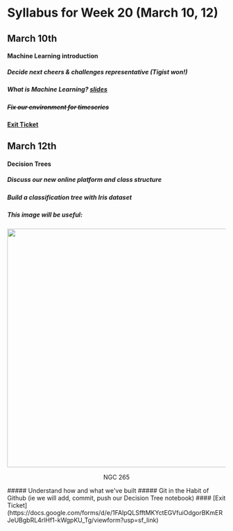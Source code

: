 # Syllabus for Week 20 (March 10, 12)


## March 10th
#### Machine Learning introduction
##### Decide next cheers & challenges representative (Tigist won!)
##### What is Machine Learning? [slides](https://docs.google.com/presentation/d/1f1k_r6hQFwvzmIen89Hi7K0GX97LnReaDxwzlmsMmOs/edit?usp=sharing)
##### ~~Fix our environment for timeseries~~
#### [Exit Ticket](https://docs.google.com/forms/d/e/1FAIpQLSfftMKYctEGVfuiOdgorBKmERJeUBgbRL4rlHf1-kWgpKU_Tg/viewform?usp=sf_link)


## March 12th
#### Decision Trees
##### Discuss our new online platform and class structure
##### Build a classification tree with Iris dataset
##### This image will be useful: 

  <div><div align="center" width=80px>
      <img src="https://www.integratedots.com/wp-content/uploads/2019/06/iris_petal-sepal-e1560211020463.png" width="550">
      <p width="auto">NGC 265</p>
    </div></div>
##### Understand how and what we've built
##### Git in the Habit of Github (ie we will add, commit, push our Decision Tree notebook)
#### [Exit Ticket](https://docs.google.com/forms/d/e/1FAIpQLSfftMKYctEGVfuiOdgorBKmERJeUBgbRL4rlHf1-kWgpKU_Tg/viewform?usp=sf_link)



